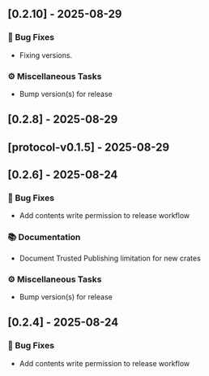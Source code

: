 ## [0.2.10] - 2025-08-29

### 🐛 Bug Fixes

- Fixing versions.

### ⚙️ Miscellaneous Tasks

- Bump version(s) for release

## [0.2.8] - 2025-08-29

## [protocol-v0.1.5] - 2025-08-29

## [0.2.6] - 2025-08-24

### 🐛 Bug Fixes

- Add contents write permission to release workflow

### 📚 Documentation

- Document Trusted Publishing limitation for new crates

### ⚙️ Miscellaneous Tasks

- Bump version(s) for release

## [0.2.4] - 2025-08-24

### 🐛 Bug Fixes

- Add contents write permission to release workflow

